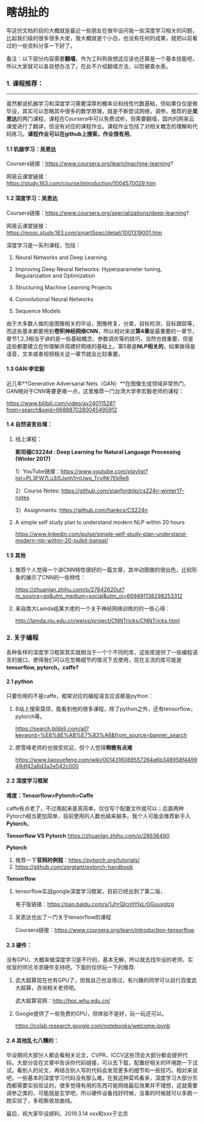 # 瞎胡扯的

写这份文档的目的大概就是最近一些朋友在做毕设问我一些深度学习相关的问题，比起我们级的很多很多大佬，我大概就是个小白，也没有任何的成果，就把以前看过的一些资料分享一下好了。

备注：以下部分内容需要**翻墙**，作为工科狗我想这应该也还算是一个基本技能吧，所以大家就可以各自想办法了。在此不介绍翻墙方法，以防被查水表。

### 1. 课程推荐：

***

虽然都说机器学习和深度学习需要深厚的概率论和线性代数基础，但如果仅仅是做毕设，其实可以忽略其中很多的数学原理，就是不断尝试网络，调参。推荐的是**吴恩达**的两门课程，课程在Coursera中可以免费试听，但需要翻墙，国内的网易云课堂进行了翻译，但没有对应的课程作业。课程作业包括了对相关概念的理解和代码练习。**课程作业可以在github上搜索，作业很有用**。

#### 1.1 机器学习：吴恩达

Coursera链接：<https://www.coursera.org/learn/machine-learning>?

网易云课堂链接：<https://study.163.com/course/introduction/1004570029.htm>

#### 1.2 深度学习：吴恩达

Coursera链接：<https://www.coursera.org/specializations/deep-learning>?

网易云课堂链接：<https://mooc.study.163.com/smartSpec/detail/1001319001.htm>

深度学习是一系列课程，包括：

1. Neural Networks and Deep Learning

2. Improving Deep Neural Networks: Hyperparameter tuning, Regularization and Optimization

3. Structuring Machine Learning Projects

4. Convolutional Neural Networks

5. Sequence Models

由于大多数人做的是图像相关的毕设，图像修复，分类，目标检测，目标跟踪等，而这些基本都要用到**卷积神经网络CNN**，所以相对来说**第4章**是最重要的一章节，章节1,2,3相当于讲的是一些基础概念，参数调优等的技巧，当然也很重要，但是这些都要建立在你理解并搭建好网络的基础上。第5章是**NLP相关的**，如果做得是语音，文本或者视频相关这一章节就会比较重要。

#### 1.3 GAN:李宏毅

近几年**Generative Adversarial Nets（GAN）**在图像生成领域非常热门，GAN相对于CNN等要更难一点，这里推荐一门台湾大学李宏毅老师的课程：

<https://www.bilibili.com/video/av24011528?from=search&seid=6688870280045495912>

#### 1.4 自然语言处理：

1. 线上课程：

   **斯坦福CS224d : Deep Learning for Natural Language Processing (Winter 2017)**

   1）YouTube链接：<https://www.youtube.com/playlist?list=PL3FW7Lu3i5Jsnh1rnUwq_TcylNr7EkRe6> 

   2）Course Notes:  <https://github.com/stanfordnlp/cs224n-winter17-notes>

   3）Assignments:  <https://github.com/hankcs/CS224n>

2. A simple self study plan to understand modern NLP within 20 hours

   <https://www.linkedin.com/pulse/simple-self-study-plan-understand-modern-nlp-within-20-pulkit-bansal/>

#### 1.5 其他

1. 推荐个人觉得一个讲CNN特性很好的一篇文章，其中动图做的很出色，比较形象的展示了CNN的一些特性：

    <https://zhuanlan.zhihu.com/p/27642620ut?m_source=qq&utm_medium=social&utm_oi=669491138298253312>

2. 来自南大Lamda组某大佬的一个关于神经网络训练的的一些心得：

   http://lamda.nju.edu.cn/weixs/project/CNNTricks/CNNTricks.html



### 2. 关于编程

各种各样的深度学习框架其实就相当于一个个不同的库，这些库提供了一些编程语言的接口，使得我们可以在忽略细节的情况下去使用，现在主流的库可能是**tensorflow, pytorch，caffe?**

#### 2.1 python

只要你用的不是caffe，框架对应的编程语言应该都是python：

1. B站上搜索莫烦，能看到他的很多课程，除了python之外，还有tensorflow，pytorch等。

   https://search.bilibili.com/all?keyword=%E8%8E%AB%E7%83%A6&from_source=banner_search

2. 廖雪峰老师的也很受欢迎，但个人觉得**稍微有点难**

   <https://www.liaoxuefeng.com/wiki/0014316089557264a6b348958f449949df42a6d3a2e542c000>

#### 2.2 深度学习框架

**难度：Tensorflow>Pytorch>Caffe**

caffe有点老了，不过用起来是真简单，仅仅写个配置文件就可以；后面两种Pytorch相当更加简单，目前使用的人数也越来越多。我个人可能会推荐新手入**Pytorch**。

**Tensorflow VS Pytorch**
https://zhuanlan.zhihu.com/p/28636490

**Pytorch**

1. 推荐一下**官网的例程**：<https://pytorch.org/tutorials/>
2. https://github.com/zergtant/pytorch-handbook

**Tensorflow**

1. tensorflow实战google深度学习框架，目前已经出到了第二版，

   电子版链接：https://pan.baidu.com/s/1JhrQIcnhYIxLr0Guusglzg

2. 吴恩达也出了一门关于tensorflow的课程

   Coursera链接：https://www.coursera.org/learn/introduction-tensorflow

#### 2.3 硬件：

没有GPU，大概率做深度学习是不行的，基本无解，所以就去找毕设的老师，实验室的师兄寻求硬件支持吧。下面的仅供玩一下的推荐:

1. 武大超算现在也有GPU了，但我自己也没用过，有兴趣的同学可以自行百度武大超算，咨询相关老师吧。

   武大超算官网：http://hpc.whu.edu.cn/

2. Google提供了一些免费的GPU，但体验不是好，玩一玩还可以。

   <https://colab.research.google.com/notebooks/welcome.ipynb>

#### 2.4 其他乱七八糟的：

毕设期间大部分人都会看相关论文，CVPR，ICCV这些顶会大部分都会提供代码，大部分会在文章中告诉你代码链接，可以去下载，配置好相关的环境跑一下试试。看别人的论文，再结合别人写的代码会发现更多的细节和一些技巧。相对来说吧，一些基本的深度学习代码没有那么难。在我这种菜鸡看来，深度学习大部分东西都需要实验验证的，很多觉得有用的东西可能网络最后效果并不理想，这就需要调参之类的，可能就是玄学吧，所以硬件设备找好时候，没事的时候就可以多跑一跑实验了，多观察收敛曲线。





最后，祝大家毕设顺利。2019.3.14 xxx和xxx于北京		                                                                                                                                     	 
